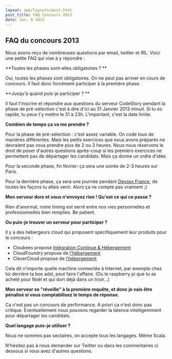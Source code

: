 ```yaml
---
layout: app/layouts/post.html
post_title: FAQ Concours 2013
date: Jan, 8 2013
---
```


## FAQ du concours 2013

Nous avons reçu de nombreuses questions par email, twitter et IRL.
Voici une petite FAQ qui vise à y répondre :

**Toutes les phases sont-elles obligatoires ? **

Oui, toutes les phases sont obligatoires. On ne peut pas arriver en cours de concours. Il faut donc forcément participer à la première phase.


**Jusqu'à quand puis-je participer ? **

Il faut t'inscrire et répondre aux questions du serveur CodeStory pendant la phase de pré-sélection c'est à dire d'ici au 31 Janvier 2013 minuit. Si tu es rapide, tu peux t'y mettre le 31 à 23h. L'important, c'est la date limite.


**Combien de temps ça va me prendre ?**

Pour la phase de pré-sélection : c'est assez variable. On code tous de manières différentes. Mais les petits exercices que nous avons préparés ne devraient pas vous prendre plus de 2 ou 3 heures. Nous nous réservons le droit de poser d'autres questions après-coup si les premiers exercices ne permettent pas de départager les candidats. Mais ça donne un ordre d'idée.

Pour la seconde phase, fin février: ça sera une soirée de 2-3 heures sur Paris.

Pour la dernière phase, ça sera une journée pendant [Devoxx France](http://www.devoxx.com/display/FR13/Home), de toutes les façons tu allais venir. Alors ça ne compte pas vraiment ;)

**Mon serveur dors et vous n'envoyez rien ! Qu'est ce qui ce passe ?**

Rien d'anormal, notre timing est serré entre nos vies personnelles et professionnelles bien remplies. Be patient.


**Ou puis-je trouver un serveur pour participer ?**

Il y a des hébergeurs cloud qui proposent spécifiquement leur produits pour le concours :
 * Cloubees propose [Intégration Continue & Hébergement](http://twitter.com/ndeloof/status/288230002955264000)
 * CloudFoundry propose de [l'hébergement](http://twitter.com/ebottard/status/288232326893301760)
 * CleverCloud propose de [l'hébergement](http://code-story.net/2013/01/04/concours-2013.html#comment-759028628)

Cela dit n'importe quelle machine connectée à Internet, par exemple chez toi derrière ta box adsl, peut faire l'affaire. (Ou le raspberry pi que tu as acheté pour Noël et qui dort déjà dans un tiroir...)

**Mon serveur se "réveille" à la première requête, et donc je vais être pénalisé si vous comptabilisez le temps de réponse.**

Ca n'est pas un concours de performance. A priori ça n'est donc pas critique. Eventuellement nous pouvons regarder la latence intelligemment pour départager les candidats.

**Quel langage puis-je utiliser ?**

Nous ne sommes pas sectaires, on accepte tous les langages. Même Scala.

N'hésitez pas à nous demander sur Twitter ou dans les commentaires ci dessous si vous avez d'autres questions.